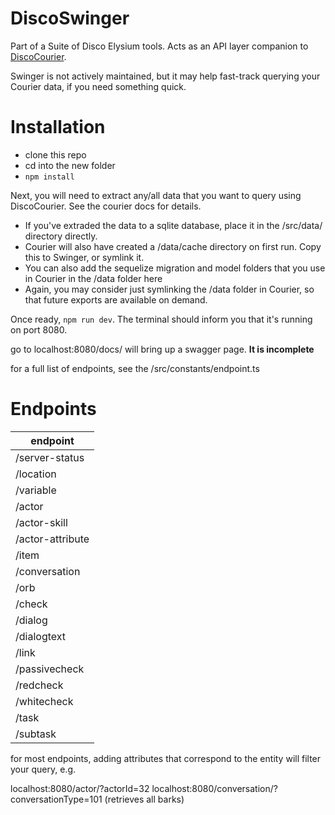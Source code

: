 # DiscoSwinger
Part of a Suite of Disco Elysium tools. Acts as an API layer companion to [DiscoCourier](https://github.com/htmlbanjo/disco-courier).

Swinger is not actively maintained, but it may help fast-track querying your Courier data, if you need something quick.

# Installation

- clone this repo
- cd into the new folder
- `npm install`

 Next, you will need to extract any/all data that you want to query using DiscoCourier. See the courier docs for details.

 - If you've extraded the data to a sqlite database, place it in the /src/data/ directory directly.
 - Courier will also have created a /data/cache directory on first run. Copy this to Swinger, or symlink it.
 - You can also add the sequelize migration and model folders that you use in Courier in the /data folder here
 - Again, you may consider just symlinking the /data folder in Courier, so that future exports are available on demand.

Once ready, `npm run dev`. The terminal should inform you that it's running on port 8080.

go to localhost:8080/docs/ will bring up a swagger page. **It is incomplete**

for a full list of endpoints, see the /src/constants/endpoint.ts

# Endpoints

| endpoint          |
|-------------------|
| /server-status    |
| /location         |
| /variable         |
| /actor            |
| /actor-skill      |
| /actor-attribute  |
| /item             |
| /conversation     |
| /orb              |
| /check            |
| /dialog           |
| /dialogtext       |
| /link             |
| /passivecheck     |
| /redcheck         |
| /whitecheck       |
| /task             |
| /subtask          |


for most endpoints, adding attributes that correspond to the entity will filter your query, e.g.

localhost:8080/actor/?actorId=32 
localhost:8080/conversation/?conversationType=101 (retrieves all barks)



 
